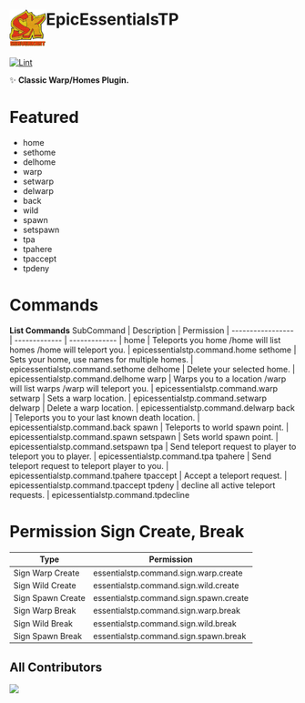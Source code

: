 <h1>EpicEssentialsTP<img src="assets/images/icon.png" height="64" width="64" align="left"></img></h1><br/>

[![Lint](https://poggit.pmmp.io/ci.shield/BlockMagicDev/EpicEssentialsTP/EpicEssentialsTP)](https://poggit.pmmp.io/ci/BlockMagicDev/EpicEssentialsTP/EpicEssentialsTP)

✨ **Classic Warp/Homes Plugin.**

# Featured
- home
- sethome
- delhome
- warp
- setwarp
- delwarp
- back
- wild
- spawn
- setspawn
- tpa
- tpahere
- tpaccept
- tpdeny

# Commands

**List Commands**
SubCommand | Description | Permission |
----------------- | ------------- | ------------- |
home | Teleports you home /home will list homes /home <homename> will teleport you.  | epicessentialstp.command.home
sethome | Sets your home, use names for multiple homes. | epicessentialstp.command.sethome
delhome | Delete your selected home. | epicessentialstp.command.delhome
warp | Warps you to a location /warp will list warps /warp <warpname> will teleport you. | epicessentialstp.command.warp
setwarp | Sets a warp location. | epicessentialstp.command.setwarp
delwarp | Delete a warp location. | epicessentialstp.command.delwarp
back | Teleports you to your last known death location. | epicessentialstp.command.back
spawn | Teleports to world spawn point. | epicessentialstp.command.spawn
setspawn | Sets world spawn point. | epicessentialstp.command.setspawn
tpa | Send teleport request to player to teleport you to player. | epicessentialstp.command.tpa
tpahere | Send teleport request to teleport player to you. | epicessentialstp.command.tpahere
tpaccept | Accept a teleport request. | epicessentialstp.command.tpaccept
tpdeny | decline all active teleport requests. | epicessentialstp.command.tpdecline

# Permission Sign Create, Break

Type | Permission |
----------------- | ------------- |
Sign Warp Create | essentialstp.command.sign.warp.create
Sign Wild Create | essentialstp.command.sign.wild.create
Sign Spawn Create | essentialstp.command.sign.spawn.create
Sign Warp Break | essentialstp.command.sign.warp.break
Sign Wild Break | essentialstp.command.sign.wild.break
Sign Spawn Break | essentialstp.command.sign.spawn.break

## All Contributors
<a href="https://github.com/BlockMagicDev/EpicEssentialsTP/graphs/contributors">
  <img src="https://contrib.rocks/image?repo=BlockMagicDev/EpicEssentialsTP" />
</a>
